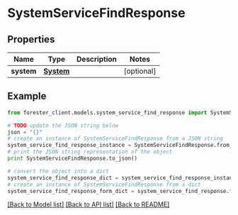 # SystemServiceFindResponse


## Properties

Name | Type | Description | Notes
------------ | ------------- | ------------- | -------------
**system** | [**System**](System.md) |  | [optional] 

## Example

```python
from forester_client.models.system_service_find_response import SystemServiceFindResponse

# TODO update the JSON string below
json = "{}"
# create an instance of SystemServiceFindResponse from a JSON string
system_service_find_response_instance = SystemServiceFindResponse.from_json(json)
# print the JSON string representation of the object
print SystemServiceFindResponse.to_json()

# convert the object into a dict
system_service_find_response_dict = system_service_find_response_instance.to_dict()
# create an instance of SystemServiceFindResponse from a dict
system_service_find_response_form_dict = system_service_find_response.from_dict(system_service_find_response_dict)
```
[[Back to Model list]](../README.md#documentation-for-models) [[Back to API list]](../README.md#documentation-for-api-endpoints) [[Back to README]](../README.md)


